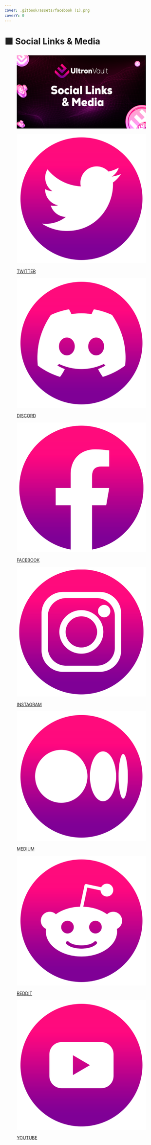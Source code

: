 ```yaml
---
cover: .gitbook/assets/facebook (1).png
coverY: 0
---
```


# 🟪 Social Links & Media

<figure><img src=".gitbook/assets/03.png" alt=""><figcaption></figcaption></figure>

<div>

<figure><img src=".gitbook/assets/twitter.png" alt=""><figcaption><p><a href="https://twitter.com/ultronvault">TWITTER</a></p></figcaption></figure>

 

<figure><img src=".gitbook/assets/discord.png" alt=""><figcaption><p><a href="https://discord.com/invite/mZW47a6S3w">DISCORD</a></p></figcaption></figure>

 

<figure><img src=".gitbook/assets/facebook (2).png" alt=""><figcaption><p><a href="https://www.facebook.com/ultronvault">FACEBOOK</a></p></figcaption></figure>

 

<figure><img src=".gitbook/assets/instagram.png" alt=""><figcaption><p><a href="https://www.instagram.com/ultronvault/">INSTAGRAM</a></p></figcaption></figure>

 

<figure><img src=".gitbook/assets/medium.png" alt=""><figcaption><p><a href="https://medium.com/@ultronvault">MEDIUM</a></p></figcaption></figure>

 

<figure><img src=".gitbook/assets/reddit.png" alt=""><figcaption><p><a href="https://www.reddit.com/user/ultronvault">REDDIT</a></p></figcaption></figure>

 

<figure><img src=".gitbook/assets/youtube.png" alt=""><figcaption><p><a href="https://www.youtube.com/@UltronVault/featured">YOUTUBE</a></p></figcaption></figure>

</div>

